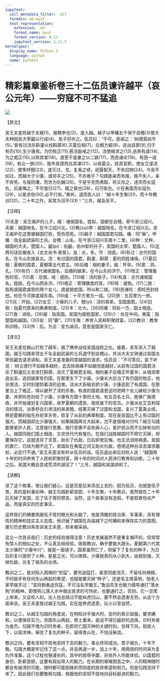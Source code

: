 ```yaml
---
jupytext:
  cell_metadata_filter: -all
  formats: md:myst
  text_representation:
    extension: .md
    format_name: myst
    format_version: 0.13
    jupytext_version: 1.11.5
kernelspec:
  display_name: Python 3
  language: python
  name: python3
---
```

# 精彩篇章鉴析卷三十二伍员谏许越平（哀公元年）——穷寇不可不猛追

![](image/cover.jpg)

【原文】

吴王夫差败越于夫椒(1)，报檇李也(2)。遂入越。越子以甲楯五千保于会稽(3)使大夫种因吴大宰嚭以行成(4)。吴子将许之。伍员曰：“不可。臣闻之：‘树德莫如尽(5)。’昔有过浇杀斟灌以伐斟鄩(6),灭夏后相(7)。后缗方娠(8)，逃出自窦(9),归于有仍(10),生少康焉。为仍牧正(11),惎浇能戒之(12)。浇使椒求之(13),逃奔有虞(14),为之疱正(15),以除其害(16)。虞思于是妻之以二姚(17)，而邑诸论(18)。有田一成(19)，有众一旅(20)，能布其德而兆其谋(21)，以收夏众，抚其官职。使女艾谍浇(22)，使季杼豷(23)，遂灭过、戈，复禹之绩，祀夏配天，不失旧物(24)。今吴不如过，而越大于少康，或将丰之(25)，不亦难乎？勾践能亲而务施，施不失人，亲不弃劳。与我同壤，而世为仇雠(26)。于是乎克而弗取，将又存之，违天而长寇仇，后虽悔之，不可食已(27)。姬之衰也(28)，日可俟也。介在夷蛮而长寇仇(29)，以是求伯(30),必不行矣。”弗听。退而告人曰：“越十年生聚(31)，而十年教训(32)，二十年之外，吴其为沼乎(33)！”三月，越及吴平。

【注释】

(1)夫差：吴王阖庐的儿子。越：诸侯国名，姓姒，国都在会稽，即今浙江绍兴。夫椒：越国地名，在今江绍兴北。(2)檇(zui)李：越国地名，在今浙江绍兴北。吴王阖庐在这里被越国打败，受伤而死。(3)越子：越国国君勾践。楯：同“盾”。甲楯：指全副武装的士兵。会稽：山名，在今浙江绍兴东南十二里。(4)种：文种，越国的大夫，楚国人。嚭(pi)：伯嚭，伯州犁的孙子，吴国的太宰，楚国人。(5)这两句话后被收入《古文尚书.泰誓》。滋：长，多。尽：彻底。(6)有过：古代的国名，在今山东掖县北。浇：有过国的国君。斟灌、斟鄩：夏的同姓诸侯。(7)夏后相：夏朝的国君，夏朝第五代君主。(8)后缗：相的妻子。娠：怀孕。(9)窦：洞，孔。(10)有仍：古代诸侯国名，后缗的娘家，在今山东的济宁。(11)牧正：管理畜牧的官。(12)惎：忌恨。戒：提防。(13)椒：浇的臣子。(14)有虞：古代诸侯国名，姓姚，在今山西永济。(15)疱正：管理膳食的官。(16)除：避免。(17)二姚：指有虞国君虞思的两个女儿，虞是姚姓国，所以称二姚。(18)邑诸纶：把纶邑封给他。纶在今河南虞城东南。(19)成：十平方里为一成。(20)旅：五百里为一旅。(21)兆：开始。(22)女艾：少康的儿子。豷(yi)：浇的弟弟，戈国国君。(24)旧物：指夏代原来的典章制度。(25)丰：壮大。(26)同壤：同处一方，国土相连。(27)食：消除。(28)姬：指吴国。吴国为姬姓国家。(29)介：处在中间。夷蛮：指楚国和越国。(30)伯：同“霸”。(31)生聚：养育人民和积聚财富。(32)教训：教育和训练。(33)外：后。为沼：变为湖沼，意思是国家灭亡。

【译文】

吴王夫差在椒山打败了越军，报了檇李战役吴国战败之仇。接着，吴军进入了越国，越王勾践率领五千名全副武装的士兵退守到会稽山，并派大夫文钟通过吴国太宰伯嚭去请求讲和。吴王夫差准备同意越国的请求。伍员说：“不可答应。臣下听说：‘树立德行不如越多越好，去去除病痛不如越彻底越好。’从前有过国的国君浇杀了斟灌后又去攻打斟鄩，消灭了夏朝君主相。相的妻子后缗正怀着孕，从墙洞里逃出去，逃回娘家有仍国，在那里生下了少康。少康长大后当了有仍国的牧正，他忌恨浇，又时刻提防着浇的迫害。浇派大臣椒去抓少康，少康逃到了有虞国，在那里当上了疱正，得以避开了浇的杀害。有虞的国君虞思这时把两个女儿嫁给少康为妻，并把纶邑封给了少康。少康有方圆十里的土地，有五百名士兵，能够广施德政，并开始谋划复兴国家，收罗夏朝的遗民，按抚属下的官员。少康派女艾去刺探浇的情况，派季杼去引诱浇的弟弟豷，结果灭掉了过国和戈国，复兴了夏禹业绩，祭祀夏朝的祖先并祀享天帝，恢复了从前的典章制度。现在是吴国比不上有过国的强大，而越国却比少康强大，如果越国再壮大起来，岂不是很难对付吗？越王勾践能够爱护人民，注意施行恩惠，施行恩惠不会失掉人心，爱护民众而不忘掉有功的人。越国同我们国土相连，又世世代代有冤仇。在我们战胜越国时不把它灭掉，却要保存它，这就违背了天意，助长了仇敌，日后即使后悔，也无法消除祸患。吴国的衰亡，已经为期不远了。吴国处在夷蛮之间又助长仇敌，想用这种办法去谋求霸权，必定行不通。”吴王夫差没有听从伍员的话。伍员退出来后对别人说：“越国用十年的时间养育了人民和积聚财富，用十年的时间对人民进行教育和训练，二十年之后，吴国大概会变成荒凉的湖沼了！”三月，越国和吴国讲和了。

【读解】

读了这个故事，很让我们疑心，这是否是后来添加上去的，因为伍员，也就是伍子胥，真的是料事如神，越王勾践卧薪尝胆，十年生聚，十年教训，竟然就在二十年后灭掉了吴国，应了伍子胥的预言。当然，这个故事没有造假，不是假冒伪劣产品，而是真实的历史事实。

这样我们的确要佩服伍子胥的眼光和头脑了。他是清醒的政治家、军事家，具有理性的精神和现实主义态度。他识破了越国在兵临城下之时媾和来保存实力的意图，援引历史教训来告诉吴王夫差，却未被采纳。

这又一次告诉我们：历史的经验值得注意！历史发展虽然不是重复循环的，但常常有惊人的相似之处，不认真总结经验，吸取教训，确乎要栽大跟头。夏朝第六代君主少康的“少康中兴”，就是一面镜子。国家虽然亡了，但留下了复仇的种子，为日后的复兴提供了火种。星星之光，可以燎原。少康就真的从小到大，由弱到强，灭掉仇敌，光复了祖先的业绩。

教训之二，是对陷入困境的“穷寇”，要穷追猛打，直至彻底消灭，不留任何祸根，不时敌手有任何东山再起的希望，也就是要灭掉“种子”。还是毛主席英明，他老人家早就手过：“宜将剩勇追穷寇，不可沽名学霸王。”鲁迅先生也极力倡导通打“落水狗”的精神，即使狗儿落入水中做出哀求的可怜状，也要通打之，否则，它一旦爬上岸来，又会咬人的。古人也总结过不能纵虎归山，要不然会遗害无穷。从这个方面来说，吴王夫差放过越王勾践，实在是养虎遗患，玩火以至自焚。

教训之三，从越王勾践的角度说，在明知对手强大时，及时的表示屈服，要求媾和，以便保存实力，另图东山再起，卷土重来，是迫不得已最好的选择。识时务者为俊杰。勾践不愧为识时务者，在即将亡国灭种的关键时刻，甘拜下风，屈居人下，以屈求神，保住了复仇的种子。留得青山在，不怕没柴烧。

教训之四，要有坚韧不拔地坚持下去的毅力，事业终将成功。君子报仇，十年不晚。勾践大概是牢记住了这一点，并且再退一步，加上十年，用两倍的时间来为复仇作准备。这个过程也够漫长的，其中的屈辱辛酸，非局外人所能体验。以国君的身份，卧薪尝胆，这要有超出常人的毅力。在长期的艰难困苦之中，人的精神随时都会有崩溃的可能，随时都可能因挫折而彻底的放弃希望和努力。但是勾践坚持下来了。因此我们也要敬佩勾践，佩服他的坚韧不拔地向目标挺进的毅力。



